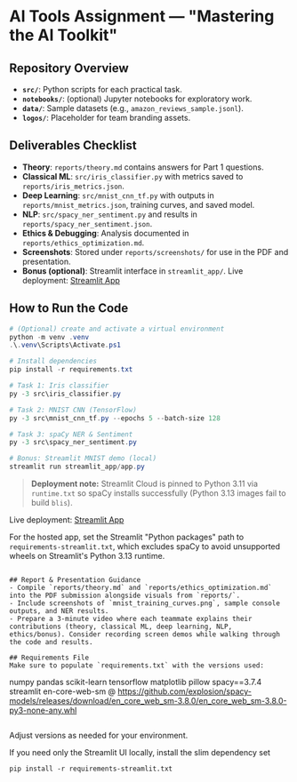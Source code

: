 # AI Tools Assignment — "Mastering the AI Toolkit"

## Repository Overview
- **`src/`**: Python scripts for each practical task.
- **`notebooks/`**: (optional) Jupyter notebooks for exploratory work.
- **`data/`**: Sample datasets (e.g., `amazon_reviews_sample.jsonl`).
- **`logos/`**: Placeholder for team branding assets.

## Deliverables Checklist
- **Theory**: `reports/theory.md` contains answers for Part 1 questions.
- **Classical ML**: `src/iris_classifier.py` with metrics saved to `reports/iris_metrics.json`.
- **Deep Learning**: `src/mnist_cnn_tf.py` with outputs in `reports/mnist_metrics.json`, training curves, and saved model.
- **NLP**: `src/spacy_ner_sentiment.py` and results in `reports/spacy_ner_sentiment.json`.
- **Ethics & Debugging**: Analysis documented in `reports/ethics_optimization.md`.
- **Screenshots**: Stored under `reports/screenshots/` for use in the PDF and presentation.
- **Bonus (optional)**: Streamlit interface in `streamlit_app/`. Live deployment: [Streamlit App](https://geoffominde-ai-tools-assignment-streamlit-appapp-yg4bxu.streamlit.app/)

## How to Run the Code
```powershell
# (Optional) create and activate a virtual environment
python -m venv .venv
.\.venv\Scripts\Activate.ps1

# Install dependencies
pip install -r requirements.txt

# Task 1: Iris classifier
py -3 src\iris_classifier.py

# Task 2: MNIST CNN (TensorFlow)
py -3 src\mnist_cnn_tf.py --epochs 5 --batch-size 128

# Task 3: spaCy NER & Sentiment
py -3 src\spacy_ner_sentiment.py

# Bonus: Streamlit MNIST demo (local)
streamlit run streamlit_app/app.py
```

> **Deployment note:** Streamlit Cloud is pinned to Python 3.11 via `runtime.txt` so spaCy installs successfully (Python 3.13 images fail to build `blis`).

Live deployment: [Streamlit App](https://geoffominde-ai-tools-assignment-streamlit-appapp-yg4bxu.streamlit.app/)

For the hosted app, set the Streamlit "Python packages" path to `requirements-streamlit.txt`, which excludes spaCy to avoid unsupported wheels on Streamlit's Python 3.13 runtime.
```

## Report & Presentation Guidance
- Compile `reports/theory.md` and `reports/ethics_optimization.md` into the PDF submission alongside visuals from `reports/`.
- Include screenshots of `mnist_training_curves.png`, sample console outputs, and NER results.
- Prepare a 3-minute video where each teammate explains their contributions (theory, classical ML, deep learning, NLP, ethics/bonus). Consider recording screen demos while walking through the code and results.

## Requirements File
Make sure to populate `requirements.txt` with the versions used:
```
numpy
pandas
scikit-learn
tensorflow
matplotlib
pillow
spacy==3.7.4
streamlit
en-core-web-sm @ https://github.com/explosion/spacy-models/releases/download/en_core_web_sm-3.8.0/en_core_web_sm-3.8.0-py3-none-any.whl
```
```
Adjust versions as needed for your environment.

If you need only the Streamlit UI locally, install the slim dependency set
```
pip install -r requirements-streamlit.txt

